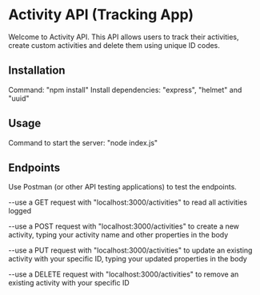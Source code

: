 
# Activity API (Tracking App)

Welcome to Activity API. This API allows users to track their activities, create custom activities and delete them using unique ID codes.



## Installation

Command: "npm install"
Install dependencies:
"express", "helmet" and "uuid"

## Usage

Command to start the server: 
"node index.js"


## Endpoints

Use Postman (or other API testing applications) to test the endpoints.

--use a GET request with "localhost:3000/activities" to read all activities logged

--use a POST request with "localhost:3000/activities" to create a new activity, typing your activity name and other properties in the body

--use a PUT request with "localhost:3000/activities" to update an existing activity with your specific ID, typing your updated properties in the body

--use a DELETE request with "localhost:3000/activities" to remove an existing activity with your specific ID